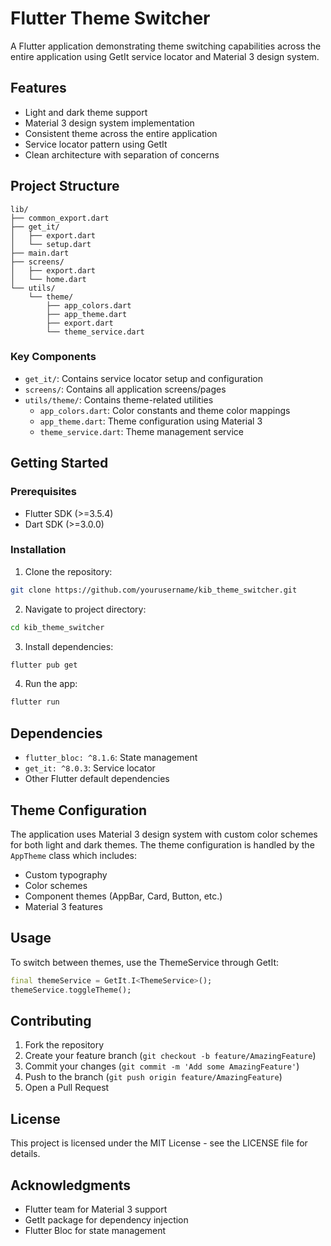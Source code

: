 # Flutter Theme Switcher

A Flutter application demonstrating theme switching capabilities across the entire application using GetIt service locator and Material 3 design system.

## Features

- Light and dark theme support
- Material 3 design system implementation
- Consistent theme across the entire application
- Service locator pattern using GetIt
- Clean architecture with separation of concerns

## Project Structure

```
lib/
├── common_export.dart
├── get_it/
│   ├── export.dart
│   └── setup.dart
├── main.dart
├── screens/
│   ├── export.dart
│   └── home.dart
└── utils/
    └── theme/
        ├── app_colors.dart
        ├── app_theme.dart
        ├── export.dart
        └── theme_service.dart
```

### Key Components

- `get_it/`: Contains service locator setup and configuration
- `screens/`: Contains all application screens/pages
- `utils/theme/`: Contains theme-related utilities
    - `app_colors.dart`: Color constants and theme color mappings
    - `app_theme.dart`: Theme configuration using Material 3
    - `theme_service.dart`: Theme management service

## Getting Started

### Prerequisites

- Flutter SDK (>=3.5.4)
- Dart SDK (>=3.0.0)

### Installation

1. Clone the repository:
```bash
git clone https://github.com/yourusername/kib_theme_switcher.git
```

2. Navigate to project directory:
```bash
cd kib_theme_switcher
```

3. Install dependencies:
```bash
flutter pub get
```

4. Run the app:
```bash
flutter run
```

## Dependencies

- `flutter_bloc: ^8.1.6`: State management
- `get_it: ^8.0.3`: Service locator
- Other Flutter default dependencies

## Theme Configuration

The application uses Material 3 design system with custom color schemes for both light and dark themes. The theme configuration is handled by the `AppTheme` class which includes:

- Custom typography
- Color schemes
- Component themes (AppBar, Card, Button, etc.)
- Material 3 features

## Usage

To switch between themes, use the ThemeService through GetIt:

```dart
final themeService = GetIt.I<ThemeService>();
themeService.toggleTheme();
```

## Contributing

1. Fork the repository
2. Create your feature branch (`git checkout -b feature/AmazingFeature`)
3. Commit your changes (`git commit -m 'Add some AmazingFeature'`)
4. Push to the branch (`git push origin feature/AmazingFeature`)
5. Open a Pull Request

## License

This project is licensed under the MIT License - see the LICENSE file for details.

## Acknowledgments

- Flutter team for Material 3 support
- GetIt package for dependency injection
- Flutter Bloc for state management